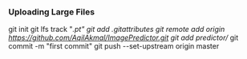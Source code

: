 ### Uploading Large Files
git init
git lfs track "*.pt"
git add .gitattributes
git remote add origin https://github.com/AqilAkmal/ImagePredictor.git
git add predictor/*
git commit -m "first commit"
git push --set-upstream origin master